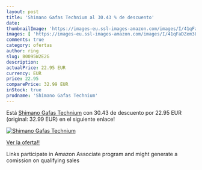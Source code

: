 ```yaml
---
layout: post
title: 'Shimano Gafas Technium al 30.43 % de descuento'
date: 
thumbnailImage: 'https://images-eu.ssl-images-amazon.com/images/I/41qFaDZem3L._SL200_.jpg'
images: [ 'https://images-eu.ssl-images-amazon.com/images/I/41qFaDZem3L._SL200_.jpg' ]
comments: true
category: ofertas
author: ring
slug: B0095W2E2G
description:
actualPrice: 22.95 EUR
currency: EUR
price: 22.95
comparePrice: 32.99 EUR
inStock: true
prodname: 'Shimano Gafas Technium'
---
```


Está [Shimano Gafas Technium](https://www.amazon.es/dp/B0095W2E2G/?tag=tolees-21) con 30.43 de descuento por 22.95 EUR (original: 32.99 EUR) en el siguiente enlace!

[![Shimano Gafas Technium](https://images-eu.ssl-images-amazon.com/images/I/41qFaDZem3L._SL200_.jpg)](https://www.amazon.es/dp/B0095W2E2G/?tag=tolees-21)

[Ver la oferta!!](https://www.amazon.es/dp/B0095W2E2G/?tag=tolees-21)

Links participate in Amazon Associate program and might generate a comission on qualifying sales


